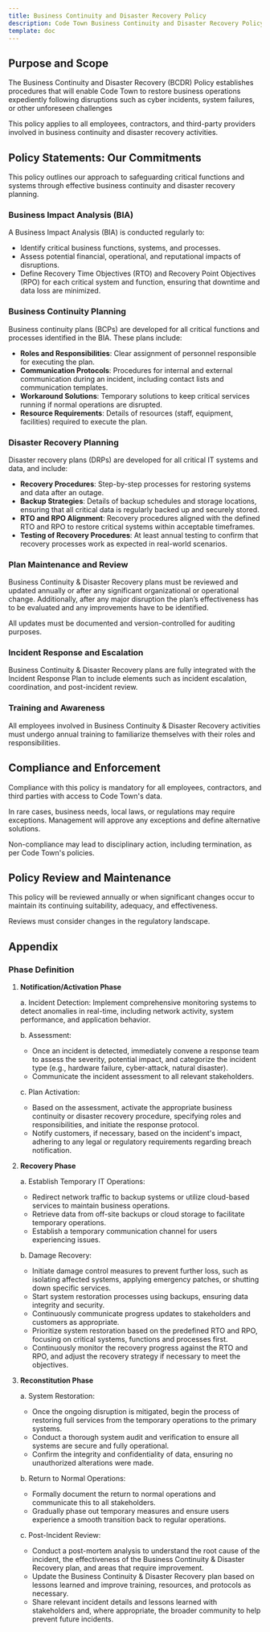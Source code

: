 ```yaml
---
title: Business Continuity and Disaster Recovery Policy
description: Code Town Business Continuity and Disaster Recovery Policy
template: doc
---
```


## Purpose and Scope

The Business Continuity and Disaster Recovery (BCDR) Policy establishes
procedures that will enable Code Town to restore business operations expediently
following disruptions such as cyber incidents, system failures, or other
unforeseen challenges

This policy applies to all employees, contractors, and third-party providers
involved in business continuity and disaster recovery activities.

## Policy Statements: Our Commitments

This policy outlines our approach to safeguarding critical functions and systems
through effective business continuity and disaster recovery planning.

### Business Impact Analysis (BIA)

A Business Impact Analysis (BIA) is conducted regularly to:

- Identify critical business functions, systems, and processes.
- Assess potential financial, operational, and reputational impacts of
  disruptions.
- Define Recovery Time Objectives (RTO) and Recovery Point Objectives (RPO) for
  each critical system and function, ensuring that downtime and data loss are
  minimized.

### Business Continuity Planning

Business continuity plans (BCPs) are developed for all critical functions and
processes identified in the BIA. These plans include:

- **Roles and Responsibilities**: Clear assignment of personnel responsible for
  executing the plan.
- **Communication Protocols**: Procedures for internal and external
  communication during an incident, including contact lists and communication
  templates.
- **Workaround Solutions**: Temporary solutions to keep critical services
  running if normal operations are disrupted.
- **Resource Requirements**: Details of resources (staff, equipment, facilities)
  required to execute the plan.

### Disaster Recovery Planning

Disaster recovery plans (DRPs) are developed for all critical IT systems and
data, and include:

- **Recovery Procedures**: Step-by-step processes for restoring systems and data
  after an outage.
- **Backup Strategies**: Details of backup schedules and storage locations,
  ensuring that all critical data is regularly backed up and securely stored.
- **RTO and RPO Alignment**: Recovery procedures aligned with the defined RTO
  and RPO to restore critical systems within acceptable timeframes.
- **Testing of Recovery Procedures**: At least annual testing to confirm that
  recovery processes work as expected in real-world scenarios.

### Plan Maintenance and Review

Business Continuity & Disaster Recovery plans must be reviewed and updated
annually or after any significant organizational or operational change.
Additionally, after any major disruption the plan’s effectiveness has to be
evaluated and any improvements have to be identified.

All updates must be documented and version-controlled for auditing purposes.

### Incident Response and Escalation

Business Continuity & Disaster Recovery plans are fully integrated with the
Incident Response Plan to include elements such as incident escalation,
coordination, and post-incident review.

### Training and Awareness

All employees involved in Business Continuity & Disaster Recovery activities
must undergo annual training to familiarize themselves with their roles and
responsibilities.

## Compliance and Enforcement

Compliance with this policy is mandatory for all employees, contractors, and
third parties with access to Code Town's data.

In rare cases, business needs, local laws, or regulations may require
exceptions. Management will approve any exceptions and define alternative
solutions.

Non-compliance may lead to disciplinary action, including termination, as per
Code Town's policies.

## Policy Review and Maintenance

This policy will be reviewed annually or when significant changes occur to
maintain its continuing suitability, adequacy, and effectiveness.

Reviews must consider changes in the regulatory landscape.

## Appendix

### Phase Definition

1. **Notification/Activation Phase**

   a. Incident Detection: Implement comprehensive monitoring systems to detect
   anomalies in real-time, including network activity, system performance, and
   application behavior.

   b. Assessment:

   - Once an incident is detected, immediately convene a response team to assess
     the severity, potential impact, and categorize the incident type (e.g.,
     hardware failure, cyber-attack, natural disaster).
   - Communicate the incident assessment to all relevant stakeholders.

   c. Plan Activation:

   - Based on the assessment, activate the appropriate business continuity or
     disaster recovery procedure, specifying roles and responsibilities, and
     initiate the response protocol.
   - Notify customers, if necessary, based on the incident's impact, adhering to
     any legal or regulatory requirements regarding breach notification.

2. **Recovery Phase**

   a. Establish Temporary IT Operations:

   - Redirect network traffic to backup systems or utilize cloud-based services
     to maintain business operations.
   - Retrieve data from off-site backups or cloud storage to facilitate
     temporary operations.
   - Establish a temporary communication channel for users experiencing issues.

   b. Damage Recovery:

   - Initiate damage control measures to prevent further loss, such as isolating
     affected systems, applying emergency patches, or shutting down specific
     services.
   - Start system restoration processes using backups, ensuring data integrity
     and security.
   - Continuously communicate progress updates to stakeholders and customers as
     appropriate.
   - Prioritize system restoration based on the predefined RTO and RPO, focusing
     on critical systems, functions and processes first.
   - Continuously monitor the recovery progress against the RTO and RPO, and
     adjust the recovery strategy if necessary to meet the objectives.

3. **Reconstitution Phase**

   a. System Restoration:

   - Once the ongoing disruption is mitigated, begin the process of restoring
     full services from the temporary operations to the primary systems.
   - Conduct a thorough system audit and verification to ensure all systems are
     secure and fully operational.
   - Confirm the integrity and confidentiality of data, ensuring no unauthorized
     alterations were made.

   b. Return to Normal Operations:

   - Formally document the return to normal operations and communicate this to
     all stakeholders.
   - Gradually phase out temporary measures and ensure users experience a smooth
     transition back to regular operations.

   c. Post-Incident Review:

   - Conduct a post-mortem analysis to understand the root cause of the
     incident, the effectiveness of the Business Continuity & Disaster Recovery
     plan, and areas that require improvement.
   - Update the Business Continuity & Disaster Recovery plan based on lessons
     learned and improve training, resources, and protocols as necessary.
   - Share relevant incident details and lessons learned with stakeholders and,
     where appropriate, the broader community to help prevent future incidents.
